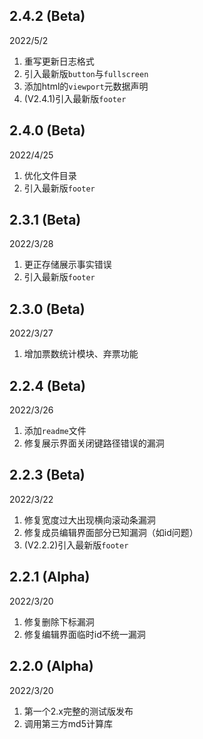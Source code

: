 ## 2.4.2 (Beta)

2022/5/2
1. 重写更新日志格式
2. 引入最新版`button`与`fullscreen`
3. 添加html的`viewport`元数据声明
4. (V2.4.1)引入最新版`footer`

## 2.4.0 (Beta)

2022/4/25
1. 优化文件目录
2. 引入最新版`footer`

## 2.3.1 (Beta)

2022/3/28
1. 更正存储展示事实错误
2. 引入最新版`footer`

## 2.3.0 (Beta)

2022/3/27
1. 增加票数统计模块、弃票功能

## 2.2.4 (Beta)

2022/3/26
1. 添加`readme`文件
2. 修复展示界面关闭键路径错误的漏洞

## 2.2.3 (Beta)

2022/3/22
1. 修复宽度过大出现横向滚动条漏洞
2. 修复成员编辑界面部分已知漏洞（如id问题）
3. (V2.2.2)引入最新版`footer`

## 2.2.1 (Alpha)

2022/3/20
1. 修复删除下标漏洞
2. 修复编辑界面临时id不统一漏洞

## 2.2.0 (Alpha)

2022/3/20
1. 第一个2.x完整的测试版发布
2. 调用第三方md5计算库